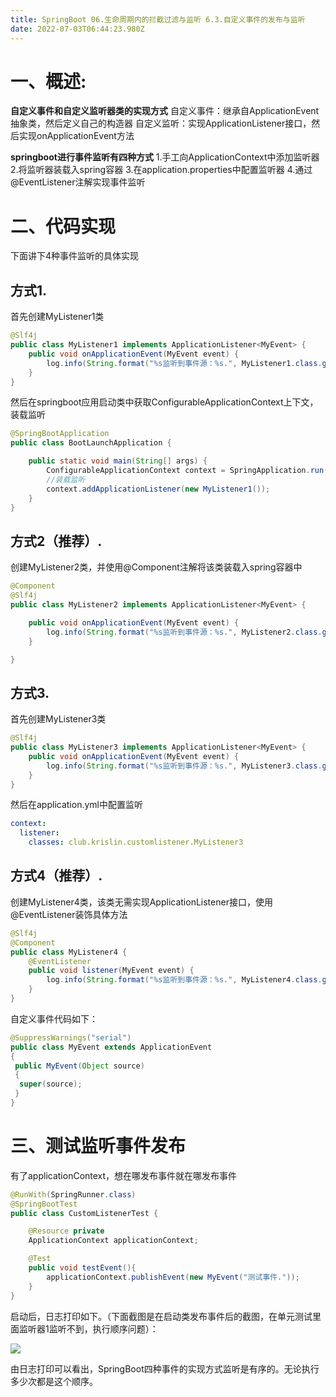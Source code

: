 ```yaml
---
title: SpringBoot 06.生命周期内的拦截过滤与监听 6.3.自定义事件的发布与监听
date: 2022-07-03T06:44:23.980Z
---
```

# 一、概述:

**自定义事件和自定义监听器类的实现方式**
自定义事件：继承自ApplicationEvent抽象类，然后定义自己的构造器
自定义监听：实现ApplicationListener接口，然后实现onApplicationEvent方法

**springboot进行事件监听有四种方式**
1.手工向ApplicationContext中添加监听器
2.将监听器装载入spring容器
3.在application.properties中配置监听器
4.通过@EventListener注解实现事件监听

# 二、代码实现

下面讲下4种事件监听的具体实现

## 方式1.

首先创建MyListener1类

```java
@Slf4j
public class MyListener1 implements ApplicationListener<MyEvent> {
    public void onApplicationEvent(MyEvent event) {
        log.info(String.format("%s监听到事件源：%s.", MyListener1.class.getName(), event.getSource()));
    }
}
```

然后在springboot应用启动类中获取ConfigurableApplicationContext上下文，装载监听

```java
@SpringBootApplication
public class BootLaunchApplication {

    public static void main(String[] args) {
        ConfigurableApplicationContext context = SpringApplication.run(BootLaunchApplication.class, args);
        //装载监听
        context.addApplicationListener(new MyListener1());
    }
}
```

## 方式2（推荐）.

创建MyListener2类，并使用@Component注解将该类装载入spring容器中

```java
@Component
@Slf4j
public class MyListener2 implements ApplicationListener<MyEvent> {

    public void onApplicationEvent(MyEvent event) {
        log.info(String.format("%s监听到事件源：%s.", MyListener2.class.getName(), event.getSource()));
    }

}
```

## 方式3.

首先创建MyListener3类

```java
@Slf4j
public class MyListener3 implements ApplicationListener<MyEvent> {
    public void onApplicationEvent(MyEvent event) {
        log.info(String.format("%s监听到事件源：%s.", MyListener3.class.getName(), event.getSource()));
    }
}
```

然后在application.yml中配置监听

```yaml
context:
  listener:
    classes: club.krislin.customlistener.MyListener3
```

## 方式4（推荐）.

创建MyListener4类，该类无需实现ApplicationListener接口，使用@EventListener装饰具体方法

```java
@Slf4j
@Component
public class MyListener4 {
    @EventListener
    public void listener(MyEvent event) {
        log.info(String.format("%s监听到事件源：%s.", MyListener4.class.getName(), event.getSource()));
    }
}
```

自定义事件代码如下：

```java
@SuppressWarnings("serial")
public class MyEvent extends ApplicationEvent
{
 public MyEvent(Object source)
 {
  super(source);
 }
}
```

# 三、测试监听事件发布

有了applicationContext，想在哪发布事件就在哪发布事件

```java
@RunWith(SpringRunner.class)
@SpringBootTest
public class CustomListenerTest {

    @Resource private
    ApplicationContext applicationContext;

    @Test
    public void testEvent(){
        applicationContext.publishEvent(new MyEvent("测试事件."));
    }
}
```

启动后，日志打印如下。（下面截图是在启动类发布事件后的截图，在单元测试里面监听器1监听不到，执行顺序问题）：

![](https://cdn.jsdelivr.net/gh/krislinzhao/IMGcloud/img/20200426153729.png)

由日志打印可以看出，SpringBoot四种事件的实现方式监听是有序的。无论执行多少次都是这个顺序。